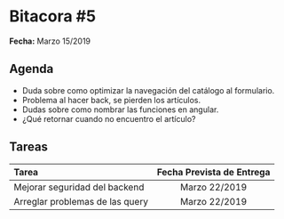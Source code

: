 # Bitacora #5

**Fecha:** Marzo 15/2019

## Agenda

- Duda sobre como optimizar la navegación del catálogo al formulario.
- Problema al hacer back, se pierden los artículos.
- Dudas sobre como nombrar las funciones en angular.
- ¿Qué retornar cuando no encuentro el artículo?

## Tareas

| Tarea                           | Fecha Prevista de Entrega |
| :------------------------------ | :-----------------------: |
| Mejorar seguridad del backend   |       Marzo 22/2019       |
| Arreglar problemas de las query |       Marzo 22/2019       |
